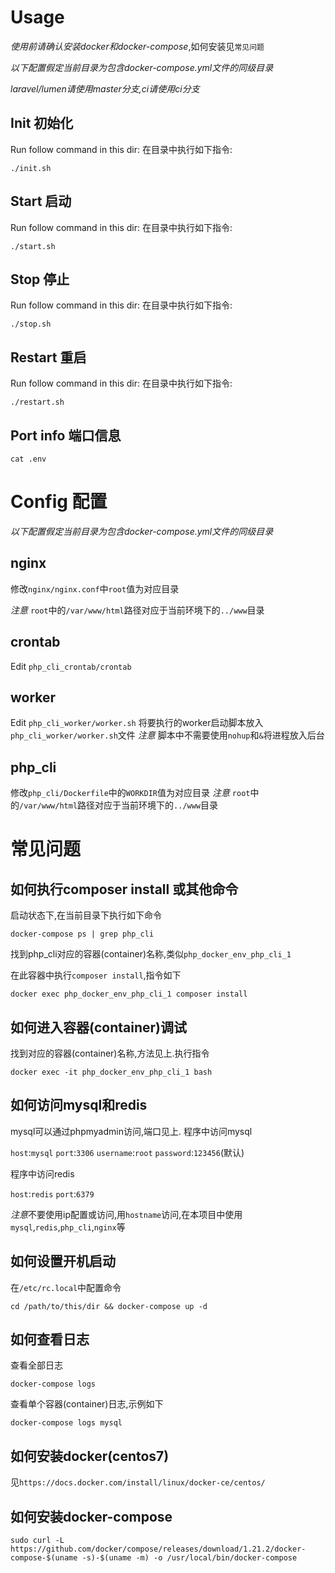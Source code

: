 # Usage

*使用前请确认安装docker和docker-compose*,如何安装见`常见问题`

*以下配置假定当前目录为包含docker-compose.yml文件的同级目录*

*laravel/lumen请使用master分支,ci请使用ci分支*

## Init 初始化

Run follow command in this dir:
在目录中执行如下指令:

`./init.sh`

## Start 启动

Run follow command in this dir:
在目录中执行如下指令:

`./start.sh`

## Stop 停止

Run follow command in this dir:
在目录中执行如下指令:

`./stop.sh`

## Restart 重启

Run follow command in this dir:
在目录中执行如下指令:

`./restart.sh`


## Port info 端口信息

`cat .env`

# Config 配置

*以下配置假定当前目录为包含docker-compose.yml文件的同级目录*

## nginx

修改`nginx/nginx.conf`中`root`值为对应目录

*注意* `root`中的`/var/www/html`路径对应于当前环境下的`../www`目录

## crontab

Edit `php_cli_crontab/crontab`

## worker

Edit `php_cli_worker/worker.sh`
将要执行的worker启动脚本放入`php_cli_worker/worker.sh`文件
*注意* 脚本中不需要使用`nohup`和`&`将进程放入后台

## php_cli
修改`php_cli/Dockerfile`中的`WORKDIR`值为对应目录
*注意* `root`中的`/var/www/html`路径对应于当前环境下的`../www`目录

# 常见问题

## 如何执行composer install 或其他命令

启动状态下,在当前目录下执行如下命令

`docker-compose ps | grep php_cli`

找到php_cli对应的容器(container)名称,类似`php_docker_env_php_cli_1`

在此容器中执行`composer install`,指令如下

`docker exec php_docker_env_php_cli_1 composer install`

## 如何进入容器(container)调试

找到对应的容器(container)名称,方法见上.执行指令

`docker exec -it php_docker_env_php_cli_1 bash`

## 如何访问mysql和redis

mysql可以通过phpmyadmin访问,端口见上.
程序中访问mysql

`host`:`mysql`
`port`:`3306`
`username`:`root`
`password`:`123456`(默认)

程序中访问redis

`host`:`redis`
`port`:`6379`

*注意*不要使用ip配置或访问,用`hostname`访问,在本项目中使用`mysql`,`redis`,`php_cli`,`nginx`等

## 如何设置开机启动

在`/etc/rc.local`中配置命令

`cd /path/to/this/dir && docker-compose up -d`

## 如何查看日志

查看全部日志

`docker-compose logs`

查看单个容器(container)日志,示例如下

`docker-compose logs mysql`

## 如何安装docker(centos7) 
见`https://docs.docker.com/install/linux/docker-ce/centos/`

## 如何安装docker-compose
`sudo curl -L https://github.com/docker/compose/releases/download/1.21.2/docker-compose-$(uname -s)-$(uname -m) -o /usr/local/bin/docker-compose`
